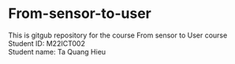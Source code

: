 # From-sensor-to-user
This is gitgub repository for the course From sensor to User course <br>
Student ID: M22ICT002 <br>
Student name: Ta Quang Hieu
